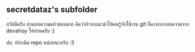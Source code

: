 secretdataz's subfolder
---

สวัสดีครับ อ่านบทความแล้วชอบมาก คิดว่าถ้าจะแนะนำให้คนรู้จักใช้งาน git ก็คงจะเอาบทความจาก devahoy ให้อ่านครับ :)

ปล. ประเดิม repo หน่อยนะครับ :3